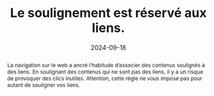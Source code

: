 ---
title: Le soulignement est réservé aux liens. 
abstract: La navigation sur le web a ancré l’habitude d’associer des contenus soulignés à des liens. En soulignant des contenus qui ne sont pas des liens, il y a un risque de provoquer des clics inutiles. Attention, cette règle ne vous impose pas pour autant de souligner vos liens.
categories: ["Liens"]
agrege: O4134-E042
opquast: '4 134'
indiceebook: '42'
description: "Règle n° 042"
before: "041"
weight: "042"
after: "043"
actif: '1'
layout: rules
date: 2024-09-18
tags: ["Accessibilité", "Utilisabilité"]
objectif: ["Éviter les clics inutiles sur des contenus soulignés perçus comme des hyperliens.", "Faciliter l’identification des liens."]
Meo: ["Ne pas utiliser le soulignement pour des textes simples ou des éléments qui ne constituent pas des liens."]
Controle: ["Dans chaque fichier contenant des contenu soulignés&nbsp;:
<ul>
<li>Identifier les textes soulignés dans l’ebook ;</li>
<li>Contrôler la nature de ces contenus pour vérifier s'il s'agit effectivement d'hyperliens.</li>
</ul>"]
epubcheck: 
ace: 
humancheck: true
ReadiumGoToolkit: 
Source: ["Opquast"]
Referentiel: [""]
steps: ["Conception", "Développement"]
---